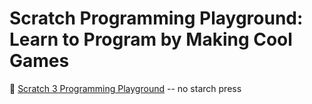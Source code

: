 # Scratch Programming Playground: Learn to Program by Making Cool Games

:link: [Scratch 3 Programming Playground](https://nostarch.com/scratch3playground) -- no starch press
